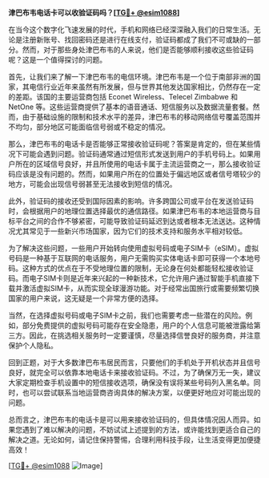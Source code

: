 **津巴布韦电话卡可以收验证码吗？[[TG💪+ @esim1088](https://t.me/s/esim1088)]**

在当今这个数字化飞速发展的时代，手机和网络已经深深融入我们的日常生活。无论是注册新账号、找回密码还是进行在线支付，验证码都成了我们不可或缺的一部分。然而，对于那些身处津巴布韦的人来说，他们是否能够顺利接收这些验证码呢？这是一个值得探讨的问题。

首先，让我们来了解一下津巴布韦的电信环境。津巴布韦是一个位于南部非洲的国家，其电信行业近年来虽然有所发展，但与世界其他发达国家相比，仍然存在一定的差距。该国的主要运营商包括 Econet Wireless、Telecel Zimbabwe 和 NetOne 等。这些运营商提供了基本的语音通话、短信服务以及数据流量套餐。然而，由于基础设施的限制和技术水平的差异，津巴布韦的移动网络信号覆盖范围并不均匀，部分地区可能面临信号弱或不稳定的情况。

那么，津巴布韦的电话卡是否能够正常接收验证码呢？答案是肯定的，但在某些情况下可能会遇到问题。验证码通常通过短信形式发送到用户的手机号码上。如果用户所在的区域信号良好，并且所使用的电话卡属于主流运营商之一，那么接收验证码应该是没有问题的。然而，如果用户所在的位置处于偏远地区或者信号塔较少的地方，可能会出现信号弱甚至无法接收到短信的情况。

此外，验证码的接收还受到国际因素的影响。许多跨国公司或平台在发送验证码时，会根据用户的地理位置选择最优的通信路径。如果津巴布韦的本地运营商与目标平台之间的合作不够紧密，可能导致验证码延迟到达或者根本无法送达。这种情况尤其常见于一些新兴市场国家，因为它们的技术支持和服务水平相对较低。

为了解决这些问题，一些用户开始转向使用虚拟号码或电子SIM卡（eSIM）。虚拟号码是一种基于互联网的电话服务，用户无需购买实体电话卡即可获得一个本地号码。这种方式的优点在于不受地理位置的限制，无论身在何处都能轻松接收验证码。而电子SIM卡则是近年来兴起的一种新技术，它允许用户通过智能手机直接下载并激活虚拟SIM卡，从而实现全球漫游功能。对于经常出国旅行或需要频繁切换国家的用户来说，这无疑是一个非常方便的选择。

当然，在选择虚拟号码或电子SIM卡之前，我们也需要考虑一些潜在的风险。例如，部分免费提供的虚拟号码可能存在安全隐患，用户的个人信息可能被泄露给第三方。因此，在挑选相关服务时一定要谨慎，尽量选择信誉良好的服务商，并注意保护个人隐私。

回到正题，对于大多数津巴布韦居民而言，只要他们的手机处于开机状态并且信号良好，就完全可以依靠本地电话卡来接收验证码。不过，为了确保万无一失，建议大家定期检查手机设置中的短信接收选项，确保没有误将某些号码列入黑名单。同时，也可以尝试联系当地运营商咨询具体的解决方案，以便更好地应对可能出现的问题。

总而言之，津巴布韦的电话卡是可以用来接收验证码的，但具体情况因人而异。如果您遇到了难以解决的问题，不妨试试上述提到的方法，或许能找到更适合自己的解决之道。无论如何，请记住保持警惕，合理利用科技手段，让生活变得更加便捷高效！

[[TG💪+ @esim1088](https://t.me/s/esim1088) ![Image](https://i.postimg.cc/4NQfJmqS/Snipaste-2025-05-13-00-14-12.png)]